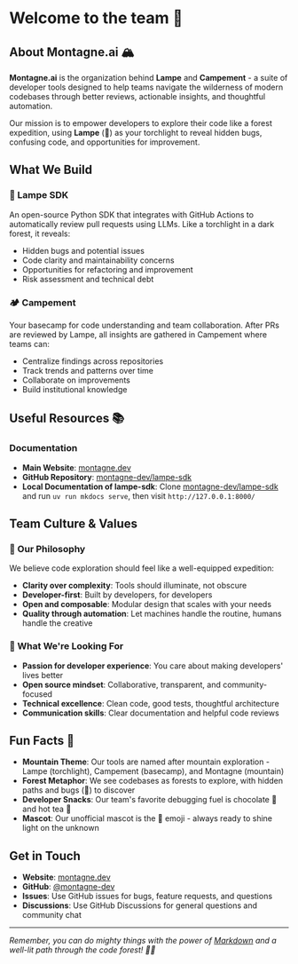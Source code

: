# Welcome to the team 🙌

## About Montagne.ai 🏔️

**Montagne.ai** is the organization behind **Lampe** and **Campement** - a suite of developer tools designed to help teams navigate the wilderness of modern codebases through better reviews, actionable insights, and thoughtful automation.

Our mission is to empower developers to explore their code like a forest expedition, using **Lampe** (🔦) as your torchlight to reveal hidden bugs, confusing code, and opportunities for improvement.

## What We Build

### 🔦 Lampe SDK
An open-source Python SDK that integrates with GitHub Actions to automatically review pull requests using LLMs. Like a torchlight in a dark forest, it reveals:
- Hidden bugs and potential issues
- Code clarity and maintainability concerns  
- Opportunities for refactoring and improvement
- Risk assessment and technical debt

### 🏕️ Campement
Your basecamp for code understanding and team collaboration. After PRs are reviewed by Lampe, all insights are gathered in Campement where teams can:
- Centralize findings across repositories
- Track trends and patterns over time
- Collaborate on improvements
- Build institutional knowledge

## Useful Resources 📚

### Documentation
- **Main Website**: [montagne.dev](https://montagne.dev)
- **GitHub Repository**: [montagne-dev/lampe-sdk](https://github.com/montagne-dev/lampe-sdk)
- **Local Documentation of lampe-sdk**: Clone [montagne-dev/lampe-sdk](https://github.com/montagne-dev/lampe-sdk) and run `uv run mkdocs serve`, then visit `http://127.0.0.1:8000/`

## Team Culture & Values

### 🌲 Our Philosophy
We believe code exploration should feel like a well-equipped expedition:
- **Clarity over complexity**: Tools should illuminate, not obscure
- **Developer-first**: Built by developers, for developers
- **Open and composable**: Modular design that scales with your needs
- **Quality through automation**: Let machines handle the routine, humans handle the creative

### 🎯 What We're Looking For
- **Passion for developer experience**: You care about making developers' lives better
- **Open source mindset**: Collaborative, transparent, and community-focused
- **Technical excellence**: Clean code, good tests, thoughtful architecture
- **Communication skills**: Clear documentation and helpful code reviews

## Fun Facts 🍪

- **Mountain Theme**: Our tools are named after mountain exploration - Lampe (torchlight), Campement (basecamp), and Montagne (mountain)
- **Forest Metaphor**: We see codebases as forests to explore, with hidden paths and bugs (🐛) to discover
- **Developer Snacks**: Our team's favorite debugging fuel is chocolate 🍫 and hot tea 🍵
- **Mascot**: Our unofficial mascot is the 🔦 emoji - always ready to shine light on the unknown

## Get in Touch

- **Website**: [montagne.dev](https://montagne.dev)
- **GitHub**: [@montagne-dev](https://github.com/montagne-dev)
- **Issues**: Use GitHub issues for bugs, feature requests, and questions
- **Discussions**: Use GitHub Discussions for general questions and community chat

---

*Remember, you can do mighty things with the power of [Markdown](https://docs.github.com/github/writing-on-github/getting-started-with-writing-and-formatting-on-github/basic-writing-and-formatting-syntax) and a well-lit path through the code forest! 🌲✨*
